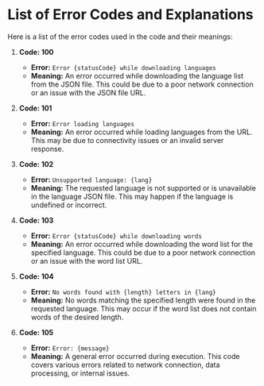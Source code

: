 # List of Error Codes and Explanations

Here is a list of the error codes used in the code and their meanings:

1. **Code: 100**  
   - **Error:** `Error {statusCode} while downloading languages`  
   - **Meaning:** An error occurred while downloading the language list from the JSON file. This could be due to a poor network connection or an issue with the JSON file URL.  

2. **Code: 101**  
   - **Error:** `Error loading languages`  
   - **Meaning:** An error occurred while loading languages from the URL. This may be due to connectivity issues or an invalid server response.  

3. **Code: 102**  
   - **Error:** `Unsupported language: {lang}`  
   - **Meaning:** The requested language is not supported or is unavailable in the language JSON file. This may happen if the language is undefined or incorrect.  

4. **Code: 103**  
   - **Error:** `Error {statusCode} while downloading words`  
   - **Meaning:** An error occurred while downloading the word list for the specified language. This could be due to a poor network connection or an issue with the word list URL.  

5. **Code: 104**  
   - **Error:** `No words found with {length} letters in {lang}`  
   - **Meaning:** No words matching the specified length were found in the requested language. This may occur if the word list does not contain words of the desired length.  

6. **Code: 105**  
   - **Error:** `Error: {message}`  
   - **Meaning:** A general error occurred during execution. This code covers various errors related to network connection, data processing, or internal issues.